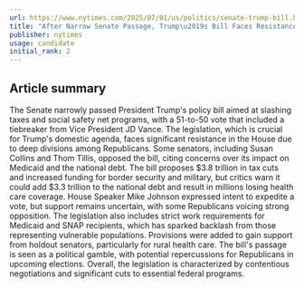 ```yaml
---
url: https://www.nytimes.com/2025/07/01/us/politics/senate-trump-bill.html
title: "After Narrow Senate Passage, Trump\u2019s Bill Faces Resistance in the House"
publisher: nytimes
usage: candidate
initial_rank: 2
---
```

## Article summary
The Senate narrowly passed President Trump's policy bill aimed at slashing taxes and social safety net programs, with a 51-to-50 vote that included a tiebreaker from Vice President JD Vance. The legislation, which is crucial for Trump's domestic agenda, faces significant resistance in the House due to deep divisions among Republicans. Some senators, including Susan Collins and Thom Tillis, opposed the bill, citing concerns over its impact on Medicaid and the national debt. The bill proposes $3.8 trillion in tax cuts and increased funding for border security and military, but critics warn it could add $3.3 trillion to the national debt and result in millions losing health care coverage. House Speaker Mike Johnson expressed intent to expedite a vote, but support remains uncertain, with some Republicans voicing strong opposition. The legislation also includes strict work requirements for Medicaid and SNAP recipients, which has sparked backlash from those representing vulnerable populations. Provisions were added to gain support from holdout senators, particularly for rural health care. The bill's passage is seen as a political gamble, with potential repercussions for Republicans in upcoming elections. Overall, the legislation is characterized by contentious negotiations and significant cuts to essential federal programs.
